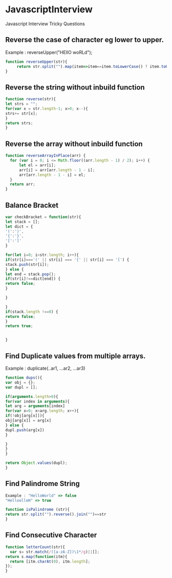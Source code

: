 # JavascriptInterview
Javascript Interview Tricky Questions


## Reverse the case of character eg lower to upper.
Example : reverseUpper("HEllO woRLd");

```javascript
function reverseUpper(str){
     return str.split("").map(item=>item==item.toLowerCase() ? item.toUpperCase() : item.toLowerCase();
}
```

## Reverse the string without inbuild function
```javascript
function reverse(str){
let strs = "";
for(var x = str.length-1; x>0; x--){
strs+= str[x];
}
return strs;
}
```

## Reverse the array without inbuild function
```javascript
function reverseArrayInPlace(arr) {
  for (var i = 0; i <= Math.floor((arr.length - 1) / 2); i++) {
      let el = arr[i];
      arr[i] = arr[arr.length - 1 - i];
      arr[arr.length - 1 - i] = el;
  }
  return arr;
}
```


## Balance Bracket
```javascript
var checkBracket = function(str){
let stack = [];
let dict = {
'(':')',
'{':'}',
'[':']'
}

for(let i=0; i<str.length; i++){
if(str[i]==='(' || str[i] === '{' || str[i] === '[') {
stack.push(str[i]);
} else {
let end = stack.pop();
if(str[i]!==dict[end]) {
return false;
}

}

}
if(stack.length !==0) {
return false;
}
return true;


}
```


## Find Duplicate values from multiple arrays.
Example : duplicate(..ar1, ...ar2, ...ar3)
```javascript
function dups(){
var obj = {};
var dupl = [];

if(arguments.length>0){
for(var index in arguments){
let arg = arguments[index]
for(var x=0; x<arg.length; x++){
if(!obj[arg[x]]){
obj[arg[x]] = arg[x]
} else {
dupl.push(arg[x])
}

}
}
}

return Object.values(dupl);
}

```

## Find Palindrome String
```javascript
Example : "HelloWorld" => false
"HelloolleH" => true

function isPalindrome (str){
return str.split("").reverse().join("")==str
}
```

## Find Consecutive Character
```javascript
function letterCount(str){
  var s= str.match(/([a-zA-Z])\1*/g)||[];
return s.map(function(itm){
  return [itm.charAt(0), itm.length];
});
}
```




